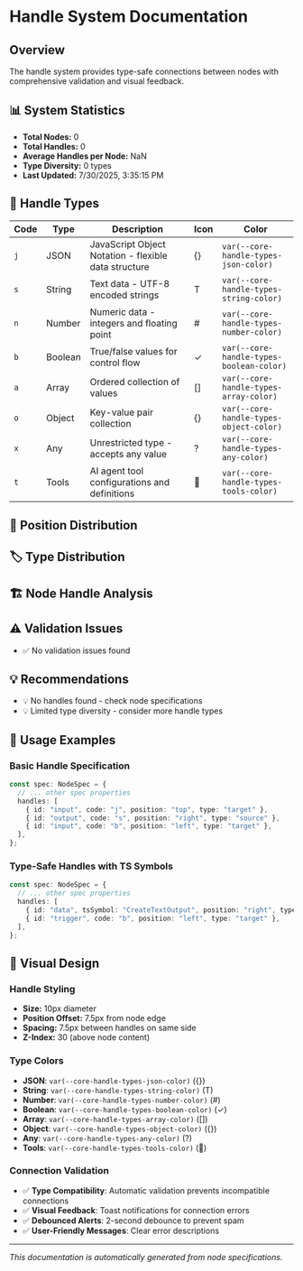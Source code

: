 # Handle System Documentation

## Overview

The handle system provides type-safe connections between nodes with comprehensive validation and visual feedback.

## 📊 System Statistics

- **Total Nodes:** 0
- **Total Handles:** 0
- **Average Handles per Node:** NaN
- **Type Diversity:** 0 types
- **Last Updated:** 7/30/2025, 3:35:15 PM

## 🎯 Handle Types

| Code | Type | Description | Icon | Color |
|------|------|-------------|------|-------|
| `j` | JSON | JavaScript Object Notation - flexible data structure | {} | `var(--core-handle-types-json-color)` |
| `s` | String | Text data - UTF-8 encoded strings | T | `var(--core-handle-types-string-color)` |
| `n` | Number | Numeric data - integers and floating point | # | `var(--core-handle-types-number-color)` |
| `b` | Boolean | True/false values for control flow | ✓ | `var(--core-handle-types-boolean-color)` |
| `a` | Array | Ordered collection of values | [] | `var(--core-handle-types-array-color)` |
| `o` | Object | Key-value pair collection | {} | `var(--core-handle-types-object-color)` |
| `x` | Any | Unrestricted type - accepts any value | ? | `var(--core-handle-types-any-color)` |
| `t` | Tools | AI agent tool configurations and definitions | 🔧 | `var(--core-handle-types-tools-color)` |

## 📍 Position Distribution



## 🏷️ Type Distribution



## 🏗️ Node Handle Analysis



## ⚠️ Validation Issues

- ✅ No validation issues found

## 💡 Recommendations

- 💡 No handles found - check node specifications
- 💡 Limited type diversity - consider more handle types

## 🔧 Usage Examples

### Basic Handle Specification

```typescript
const spec: NodeSpec = {
  // ... other spec properties
  handles: [
    { id: "input", code: "j", position: "top", type: "target" },
    { id: "output", code: "s", position: "right", type: "source" },
    { id: "input", code: "b", position: "left", type: "target" },
  ],
};
```

### Type-Safe Handles with TS Symbols

```typescript
const spec: NodeSpec = {
  // ... other spec properties
  handles: [
    { id: "data", tsSymbol: "CreateTextOutput", position: "right", type: "source" },
    { id: "trigger", code: "b", position: "left", type: "target" },
  ],
};
```

## 🎨 Visual Design

### Handle Styling

- **Size:** 10px diameter
- **Position Offset:** 7.5px from node edge
- **Spacing:** 7.5px between handles on same side
- **Z-Index:** 30 (above node content)

### Type Colors

- **JSON**: `var(--core-handle-types-json-color)` ({})
- **String**: `var(--core-handle-types-string-color)` (T)
- **Number**: `var(--core-handle-types-number-color)` (#)
- **Boolean**: `var(--core-handle-types-boolean-color)` (✓)
- **Array**: `var(--core-handle-types-array-color)` ([])
- **Object**: `var(--core-handle-types-object-color)` ({})
- **Any**: `var(--core-handle-types-any-color)` (?)
- **Tools**: `var(--core-handle-types-tools-color)` (🔧)

### Connection Validation

- ✅ **Type Compatibility**: Automatic validation prevents incompatible connections
- ✅ **Visual Feedback**: Toast notifications for connection errors
- ✅ **Debounced Alerts**: 2-second debounce to prevent spam
- ✅ **User-Friendly Messages**: Clear error descriptions

---

*This documentation is automatically generated from node specifications.*
